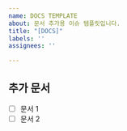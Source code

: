 ```yaml
---
name: DOCS TEMPLATE
about: 문서 추가용 이슈 템플릿입니다.
title: "[DOCS]"
labels: ''
assignees: ''

---
```


## 추가 문서 
- [ ] 문서 1
- [ ] 문서 2